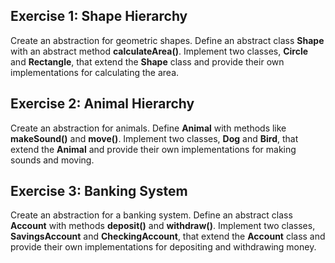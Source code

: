 ## Exercise 1: Shape Hierarchy

Create an abstraction for geometric shapes. Define an abstract class **Shape** with an abstract method **calculateArea()**. Implement two classes, **Circle** and **Rectangle**, that extend the **Shape** class and provide their own implementations for calculating the area.

## Exercise 2: Animal Hierarchy

Create an abstraction for animals. Define **Animal** with methods like **makeSound()** and **move()**. Implement two classes, **Dog** and **Bird**, that extend the **Animal** and provide their own implementations for making sounds and moving.

## Exercise 3: Banking System

Create an abstraction for a banking system. Define an abstract class **Account** with methods **deposit()** and **withdraw()**. Implement two classes, **SavingsAccount** and **CheckingAccount**, that extend the **Account** class and provide their own implementations for depositing and withdrawing money.